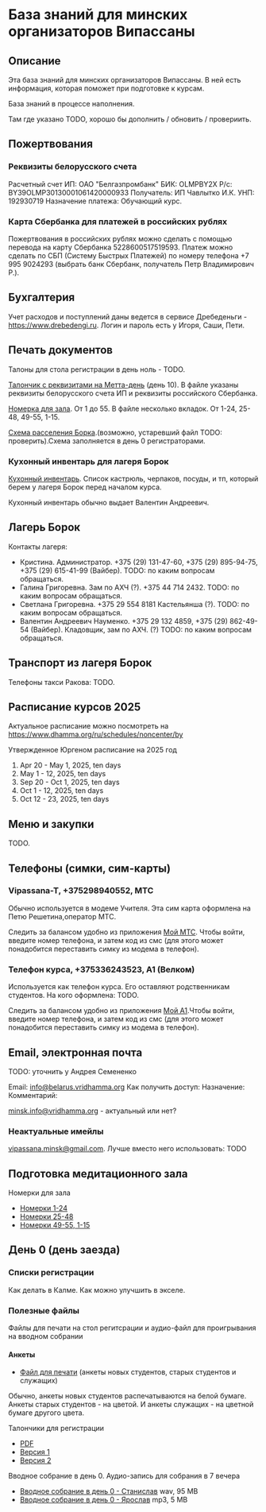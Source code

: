 # База знаний для минских организаторов Випассаны

## Описание

Эта база знаний для минских организаторов Випассаны. В ней есть информация, которая поможет при подготовке к курсам.

База знаний в процессе наполнения. 

Там где указано TODO, хорошо бы дополнить / обновить / провериить.

## Пожертвования

### Реквизиты белорусского счета

Расчетный счет ИП:
ОАО "Белгазпромбанк"
БИК: OLMPBY2X
Р/с: BY39OLMP30130001061420000933
Получатель: ИП Чавлытко И.К. 
УНП: 192930719
Назначение платежа: Обучающий курс.

### Карта Сбербанка для платежей в российских рублях

Пожертвования в российских рублях можно сделать с помощью перевода на карту Сбербанка 5228600517519593. Платеж можно сделать по СБП (Систему Быстрых Платежей) по номеру телефона +7 995 9024293 (выбрать банк Сбербанк, получатель Петр Владимирович Р.).

## Бухгалтерия

Учет расходов и поступлений даны ведется в сервисе Дребеденьги - https://www.drebedengi.ru. Логин и пароль есть у Игоря, Саши, Пети.

## Печать документов

Талоны для стола регистрации в день ноль - TODO.

[Талончик с реквизитами на Метта-день](https://docs.google.com/spreadsheets/d/1Pk6LCEfYbgn-wijOmIIKouHu4dW6sGwpaIssz2eqIf4/edit?gid=0#gid=0) (день 10). В файле указаны реквизиты белорусского счета ИП и реквизиты российского Сбербанка. 

[Номерка для зала](https://docs.google.com/spreadsheets/d/1Htpt5oGfTMmHIr5U3YuwvDpc0PSOyuQVnWZOmovubfM/edit?usp=drive_link). От 1 до 55. В файле несколько вкладок. От 1-24, 25-48, 49-55, 1-15. 

[Схема расселения Борка](https://docs.google.com/spreadsheets/d/1TwFyxCt8i3-JXLwQSY4YQ3x2CIUZ7rMS/edit?usp=drive_link&ouid=103781589751982024006&rtpof=true&sd=true).(возможно, устаревший файл TODO: проверить).Схема заполняется в день 0 регистраторами. 

### Кухонный инвентарь для лагеря Борок

[Кухонный инвентарь](https://docs.google.com/spreadsheets/d/1XsStRON6TbEuwzX0hhQNfUYzw8nzmEV5Lsi4EOFGDYU/edit?usp=drive_link). Список кастрюль, черпаков, посуды, и тп, который берем у лагеря Борок перед началом курса.

Кухонный инвентарь обычно выдает Валентин Андреевич.


## Лагерь Борок

Контакты лагеря:
- Кристина. Администратор. +375 (29) 131-47-60, +375 (29) 895-94-75, +375 (29) 615-41-99 (Вайбер). TODO: по каким вопросам обращаться.
- Галина Григоревна. Зам по АХЧ (?). +375 44 714 2432. TODO: по каким вопросам обращаться.
- Светлана Григоревна. +375 29 554 8181 Кастельянша (?). TODO: по каким вопросам обращаться.
- Валентин Андреевич Науменко. +375 29 132 4859, +375 (29) 862-49-54 (Вайбер). Кладовщик, зам по АХЧ. (?) TODO: по каким вопросам обращаться.

## Транспорт из лагеря Борок

Телефоны такси Ракова: TODO.

## Расписание курсов 2025

Актуальное расписание можно посмотреть на https://www.dhamma.org/ru/schedules/noncenter/by

Утвержденное Юргеном расписание на 2025 год
1. Apr 20 - May 1, 2025, ten days
2. May 1 - 12, 2025, ten days
3. Sep 20 - Oct 1, 2025, ten days
4. Oct 1 - 12, 2025, ten days
5. Oct 12 - 23, 2025, ten days


## Меню и закупки

 TODO.

## Телефоны (симки, сим-карты)

### Vipassana-T, +375298940552, МТС

Обычно используется в модеме Учителя. Эта сим карта оформлена на Петю Решетина,оператор МТС. 

Следить за балансом удобно из приложения [Мой МТС](https://apps.apple.com/us/app/%D0%BC%D0%BE%D0%B9-%D0%BC%D1%82%D1%81-%D0%B1%D0%B5%D0%BB%D0%B0%D1%80%D1%83%D1%81%D1%8C/id979883510). Чтобы войти, введите номер телефона, и затем код из смс (для этого может понадобится переставить симку из модема в телефон).

### Телефон курса, +375336243523, А1 (Велком)

Используется как телефон курса. Его оставляют родственникам студентов. На кого оформлена: TODO. 

Следить за балансом удобно из приложения [Мой А1](https://apps.apple.com/us/app/%D0%BC%D0%BE%D0%B9-a1/id1475227960).Чтобы войти, введите номер телефона, и затем код из смс (для этого может понадобится переставить симку из модема в телефон).


## Email, электронная почта

TODO: уточнить у Андрея Семененко

Email: info@belarus.vridhamma.org
Как получить доступ:
Назначение:
Комментарий: 

minsk.info@vridhamma.org - актуальный или нет?

### Неактуальные имейлы

vipassana.minsk@gmail.com. Лучше вместо него использовать: TODO


## Подготовка медитационного зала

Номерки для зала
- [Номерки 1-24](https://www.dropbox.com/scl/fi/crbtg35cp3f00c179hsfv/1-24.pdf?rlkey=48vqwjh8q0trxsnswxkmtnf51&dl=0)
- [Номерки 25-48](https://www.dropbox.com/scl/fi/ogecybjppjlj96s4o3oxc/25-48.pdf?rlkey=97puc10fbsryvqnpecpleaz4z&dl=0)
- [Номерки 49-55, 1-15](https://www.dropbox.com/scl/fi/0r46k3vhf4wpd5h4aj9rg/49-55-1-15.pdf?rlkey=dxn23y9jl8lq4h6ckj6fpwy5g&dl=0)


## День 0 (день заезда)

### Списки регистрации
Как делать в Калме. Как можно улучшить в экселе.


### Полезные файлы 

Файлы для печати на стол регитсрации и аудио-файл для проигрывания на вводном собрании

#### Анкеты
- [Файл для печати](https://www.dropbox.com/scl/fi/e9iohxicrno5ca4iv4e0c/.pdf?rlkey=eetndio1ezfa2rlsxx0c3pati&dl=0) (анкеты новых студентов, старых студентов и служащих)

Обычно, анкеты новых студентов распечатываются на белой бумаге. Анкеты старых студентов - на цветой. И анкеты служащих - на цветной бумаге другого цвета.

Талончики для регистрации 
- [PDF](https://www.dropbox.com/scl/fi/bxlrkdk2mb03zpihrwzp6/_-_-_1.pdf?rlkey=qbvrnnitbs5a86fuxxnf4c8hq&dl=0)
- [Версия 1](https://www.dropbox.com/scl/fi/e929cd40twg7r30k7o7zr/_-_-_1.xlsx?rlkey=28nhvrmf9fymlol3yxaw468dk&dl=0)
- [Версия 2](https://www.dropbox.com/scl/fi/d8ds42hzepfw3a4bkflsd/_-_-_2.xlsx?rlkey=1050km1oiz685aq161bg9rz7s&dl=0)

Вводное собрание в день 0. Аудио-запись для собрания в 7 вечера
- [Вводное собрание в день 0 - Станислав](https://www.dropbox.com/scl/fi/oid7t47hvn9oau6cpyj1r/0.wav?rlkey=qpc5wap3i9ahg5ztoxphquw3z&dl=0) wav, 95 MB
- [Вводное собрание в день 0 - Ярослав](https://www.dropbox.com/scl/fi/kf9fpkif5fhnnlyl1r46w/0.mp3?rlkey=menxs83mr082ckgxzuiwicph2&dl=0) mp3, 5 MB



